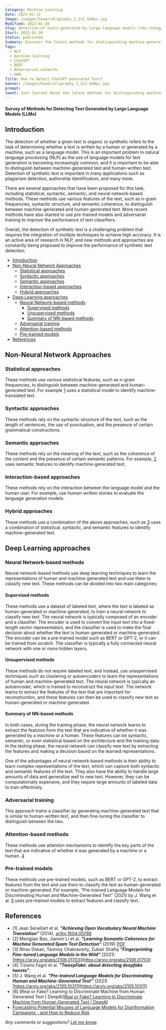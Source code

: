 ```yaml
---
Category: Machine Learning
Date: 2023-01-11
Image: /images/head/caligraphy_1_2x1_640px.jpg
Modified: 2023-01-20
Slug: detection-of-texts-generated-by-large-language-models-like-chatgpt
Start: 2023-01-20
Status: published
Summary: Discover the latest methods for distinguishing machine-generated text from the human-written text. Learn about statistical, syntactic, semantic, and neural network-based approaches. Stay up-to-date with the latest research in NLP and AI.
Tags:
  - NLP
  - machine-learning
  - ChatGPT
  - BERT
  - Adversarial-networks
  - GAN
Title: How to Detect ChatGPT-Generated Text?
banner: /images/head/caligraphy_1_2x1_640px.jpg
prompt:
tweet: Just learned about the latest methods for distinguishing machine-generated text from human-written text, including neural network-based approaches. Stay ahead of the game in NLP and AI research!
---
```

#### Survey of Methods for Detecting Text Generated by Large Language Models (LLMs)

## Introduction

The detection of whether a given text is organic or synthetic refers to the task of determining whether a text is written by a human or generated by a machine, such as a language model. This is an important problem in natural language processing (NLP) as the use of language models for text generation is becoming increasingly common, and it is important to be able to distinguish between machine-generated text and human-written text. Detection of synthetic text is important in many applications such as plagiarism detection, authorship identification, and many more.

There are several approaches that have been proposed for this task, including statistical, syntactic, semantic, and neural network-based methods. These methods use various features of the text, such as n-gram frequencies, syntactic structure, and semantic coherence, to distinguish between machine-generated and human-generated text. More recent methods have also started to use pre-trained models and adversarial training to improve the performance of text classifiers.

Overall, the detection of synthetic text is a challenging problem that requires the integration of multiple techniques to achieve high accuracy. It is an active area of research in NLP, and new methods and approaches are constantly being proposed to improve the performance of synthetic text detection.

<!-- MarkdownTOC levels="2,3" autolink="true" autoanchor="true" -->

- [Introduction](#introduction)
- [Non-Neural Network Approaches](#non-neural-network-approaches)
 	- [Statistical approaches](#statistical-approaches)
 	- [Syntactic approaches](#syntactic-approaches)
 	- [Semantic approaches](#semantic-approaches)
 	- [Interaction-based approaches](#interaction-based-approaches)
 	- [Hybrid approaches](#hybrid-approaches)
- [Deep Learning approaches](#deep-learning-approaches)
 	- [Neural Network-based methods](#neural-network-based-methods)
  		- [Supervised methods](#supervised-methods)
  		- [Unsupervised methods](#unsupervised-methods)
  		- [Summary of NN-based methods](#summary-of-nn-based-methods)
 	- [Adversarial training](#adversarial-training)
 	- [Attention-based methods](#attention-based-methods)
 	- [Pre-trained models](#pre-trained-models)
- [References](#references)

<!-- /MarkdownTOC -->

<a id="non-neural-network-approaches"></a>

## Non-Neural Network Approaches

<a id="statistical-approaches"></a>

### Statistical approaches

These methods use various statistical features, such as n-gram frequencies, to distinguish between machine-generated and human-generated text. For example [1](#r1) uses a statistical model to identify machine-translated text.

<a id="syntactic-approaches"></a>

### Syntactic approaches

These methods rely on the syntactic structure of the text, such as the length of sentences, the use of punctuation, and the presence of certain grammatical constructions.

<a id="semantic-approaches"></a>

### Semantic approaches

These methods rely on the meaning of the text, such as the coherence of the content and the presence of certain semantic patterns. For example, [2](#r2) uses semantic features to identify machine-generated text.

<a id="interaction-based-approaches"></a>

### Interaction-based approaches

These methods rely on the interaction between the language model and the human user. For example, use human-written stories to evaluate the language generation models.

<a id="hybrid-approaches"></a>

### Hybrid approaches

These methods use a combination of the above approaches, such as [3](#r3) uses a combination of statistical, syntactic, and semantic features to identify machine-generated text.

<a id="deep-learning-approaches"></a>

## Deep Learning approaches

<a id="neural-network-based-methods"></a>

### Neural Network-based methods

Neural network-based methods use deep learning techniques to learn the representations of human and machine-generated text and use them to classify new text. These methods can be divided into two main categories:

#### Supervised methods

These methods use a dataset of labeled text, where the text is labeled as human-generated or machine-generated, to train a neural network to classify new text. The neural network is typically composed of an encoder and a classifier. The encoder is used to convert the input text into a fixed-length vector representation, and the classifier is used to make the final decision about whether the text is human-generated or machine-generated. The encoder can be a pre-trained model such as BERT or GPT-2, or it can be trained from scratch. The classifier is typically a fully connected neural network with one or more hidden layers.

#### Unsupervised methods

These methods do not require labeled text, and instead, use unsupervised techniques such as clustering or autoencoders to learn the representations of human and machine-generated text. The neural network is typically an autoencoder, which is trained to reconstruct the input text. The network learns to extract the features of the text that are important for reconstruction, and these features can then be used to classify new text as human-generated or machine-generated.

#### Summary of NN-based methods

In both cases, during the training phase, the neural network learns to extract the features from the text that are indicative of whether it was generated by a machine or a human. These features can be syntactic, semantic, or even statistical based on the architecture and the training data. In the testing phase, the neural network can classify new text by extracting the features and making a decision based on the learned representations.

One of the advantages of neural network-based methods is their ability to learn complex representations of the text, which can capture both syntactic and semantic features of the text. They also have the ability to handle large amounts of data and generalize well to new text. However, they can be computationally expensive, and they require large amounts of labeled data to train effectively.

<a id="adversarial-training"></a>

### Adversarial training

This approach trains a classifier by generating machine-generated text that is similar to human-written text, and then fine-tuning the classifier to distinguish between the two.

<a id="attention-based-methods"></a>

### Attention-based methods

These methods use attention mechanisms to identify the key parts of the text that are indicative of whether it was generated by a machine or a human. [4](#r4)

<a id="pre-trained-models"></a>

### Pre-trained models

These methods use pre-trained models, such as BERT or GPT-2, to extract features from the text and use them to classify the text as human-generated or machine-generated. For example, "Pre-trained Language Models for Discriminating Human and Machine-Generated Text" (2021) by J. Wang et al. [5](#r5) uses pre-trained models to extract features and classify text.

<a id="references"></a>

## References

- <a id="r1">[1]</a> Jean Senellart et al. ***"Achieving Open Vocabulary Neural Machine Translation"*** (2014), [arXiv:1604.00788](https://arxiv.org/abs/1604.00788)
- <a id="r2">[2]</a> Mengjiao Bao, Jianxin Li et al. ***"Learning Semantic Coherence for Machine Generated Spam Text Detection"*** (2019) [PDF](https://www.semanticscholar.org/paper/Learning-Semantic-Coherence-for-Machine-Generated-Bao-Li/5de7dca75e9846fcbb7d6c9b4c8ab5aaf6cfbd43)
- <a id="r3">[3]</a> Nirav Diwan, Tanmoy Chakravorty, Zubair Shafiq ***"Fingerprinting Fine-tuned Language Models in the Wild"*** (2021) [https://arxiv.org/abs/2106.01703](https://arxiv.org/abs/2106.01703)
- <a id="r4">[4]</a> Tiziano Fagni et al. ***"TweepFake: about detecting deepfake tweets"***,
- <a id="r5">[5]</a> J. Wang et al. ***"Pre-trained Language Models for Discriminating Human and Machine-Generated Text"*** (2021) [https://arxiv.org/abs/2105.10311](https://arxiv.org/abs/2105.10311)
- \[6\] [Real or Fake? Learning to Discriminate Machine from Human Generated Text | DeepAI][Real or Fake? Learning to Discriminate Machine from Human Generated Text | DeepAI](https://deepai.org/publication/real-or-fake-learning-to-discriminate-machine-from-human-generated-text)
- [Forecasting Potential Misuses of Language Models for Disinformation Campaigns - and How to Reduce Risk](https://openai.com/blog/forecasting-misuse/)

*Any comments or suggestions? [Let me know](mailto:ksafjan@gmail.com?subject=Blog+post).*
